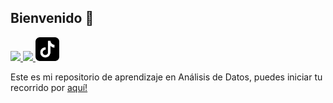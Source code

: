 ## Bienvenido 👋

<p>
    <a href="https://linkedin.com/in/eduudebx">
        <img src="https://github.com/eduudebx/eduudebx/blob/main/img/linkedin.png" height="35">
    </a>
    <a href="https://instagram.com/eduudebx">
        <img src="https://github.com/eduudebx/eduudebx/blob/main/img/instagram.png" height="35">
    </a>
    <a href="https://tiktok.com/@eduudebx">
        <img src="https://github.com/eduudebx/eduudebx/blob/main/img/tiktok.png" height="38">
    </a>
</p>

Este es mi repositorio de aprendizaje en Análisis de Datos, puedes iniciar tu recorrido por <a href="https://github.com/eduudebx/ad-repo">aquí!</a>


